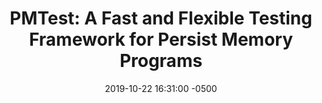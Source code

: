 ---
layout: paper-summary
title:  "PMTest: A Fast and Flexible Testing Framework for Persist Memory Programs"
date:   2019-10-22 16:31:00 -0500
categories: paper
paper_title: "PMTest: A Fast and Flexible Testing Framework for Persist Memory Programs"
paper_link: https://dl.acm.org/citation.cfm?id=3304015
paper_keyword: NVM, Undo Logging; Testing; PMTest
paper_year: ASPLOS 2019
rw_set: 
htm_cd: 
htm_cr: 
version_mgmt: 
---